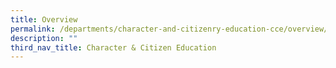 ```yaml
---
title: Overview
permalink: /departments/character-and-citizenry-education-cce/overview/
description: ""
third_nav_title: Character & Citizen Education
---
```

